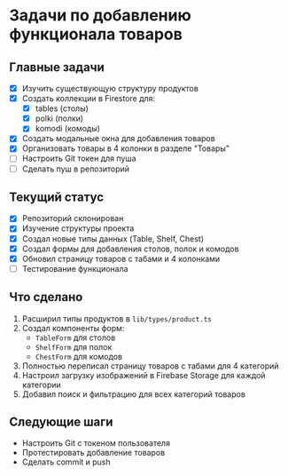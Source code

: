# Задачи по добавлению функционала товаров

## Главные задачи
- [x] Изучить существующую структуру продуктов
- [x] Создать коллекции в Firestore для:
  - [x] tables (столы)
  - [x] polki (полки)
  - [x] komodi (комоды)
- [x] Создать модальные окна для добавления товаров
- [x] Организовать товары в 4 колонки в разделе "Товары"
- [ ] Настроить Git токен для пуша
- [ ] Сделать пуш в репозиторий

## Текущий статус
- [x] Репозиторий склонирован
- [x] Изучение структуры проекта
- [x] Создал новые типы данных (Table, Shelf, Chest)
- [x] Создал формы для добавления столов, полок и комодов
- [x] Обновил страницу товаров с табами и 4 колонками
- [ ] Тестирование функционала

## Что сделано
1. Расширил типы продуктов в `lib/types/product.ts`
2. Создал компоненты форм:
   - `TableForm` для столов
   - `ShelfForm` для полок
   - `ChestForm` для комодов
3. Полностью переписал страницу товаров с табами для 4 категорий
4. Настроил загрузку изображений в Firebase Storage для каждой категории
5. Добавил поиск и фильтрацию для всех категорий товаров

## Следующие шаги
- Настроить Git с токеном пользователя
- Протестировать добавление товаров
- Сделать commit и push
